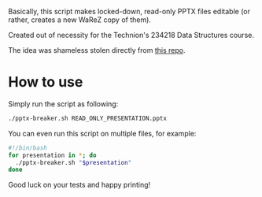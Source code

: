 Basically, this script makes locked-down, read-only PPTX files editable (or rather, creates a new WaReZ copy of them).

Created out of necessity for the Technion's 234218 Data Structures course.

The idea was shameless stolen directly from [this repo](https://github.com/nedlir/OfficerBreaker/).

# How to use
Simply run the script as following:
```bash
./pptx-breaker.sh READ_ONLY_PRESENTATION.pptx
```

You can even run this script on multiple files, for example:
```bash
#!/bin/bash
for presentation in *; do
  ./pptx-breaker.sh "$presentation"
done
```

Good luck on your tests and happy printing!
